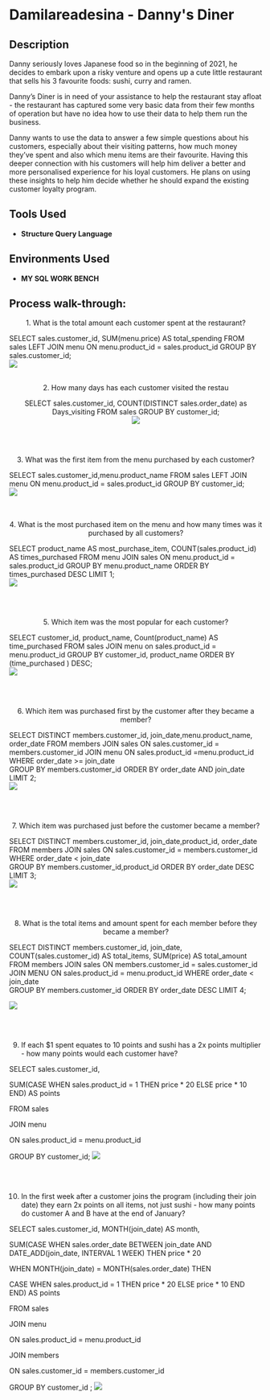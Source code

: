 
<h1>Damilareadesina - Danny's Diner </h1>

<h2>Description</h2>
Danny seriously loves Japanese food so in the beginning of 2021, he decides to embark upon a risky venture and opens up a cute little restaurant that sells his 3 favourite foods: sushi, curry and ramen.

Danny’s Diner is in need of your assistance to help the restaurant stay afloat - the restaurant has captured some very basic data from their few months of operation but have no idea how to use their data to help them run the business. 


Danny wants to use the data to answer a few simple questions about his customers, especially about their visiting patterns, how much money they’ve spent and also which menu items are their favourite. Having this deeper connection with his customers will help him deliver a better and more personalised experience for his loyal customers. He plans on using these insights to help him decide whether he should expand the existing customer loyalty program.
<br />


<h2>Tools Used</h2>

- <b>Structure Query Language </b>



<h2>Environments Used </h2>

- <b>MY SQL WORK BENCH </b>

<h2>Process walk-through:</h2>


  <p align="center"> 
   1. What is the total amount each customer spent at the restaurant?

SELECT sales.customer_id, SUM(menu.price) AS total_spending
FROM sales
LEFT JOIN menu 
	ON menu.product_id = sales.product_id
    GROUP BY sales.customer_id; <br />
	<img src="https://github.com/Damilareadesina/Dannys-Diner/assets/126564128/7b6726a3-3e71-4091-87a3-4cd3da8b70d4.jpg"/>
<br />
<br />

<p align="center">
 2. How many days has each customer visited the restau
<p align="center">
SELECT sales.customer_id, 
    COUNT(DISTINCT sales.order_date) as Days_visiting
    FROM sales
    GROUP BY customer_id; <br />
<img src="https://github.com/Damilareadesina/Dannys-Diner/assets/126564128/6eb453d9-6e9c-48bc-8633-e592066e2db1.JPG"/>
  <p align="center"> 
<br />
<br />  
<p align="center"> 
3. What was the first item from the menu purchased by each customer?
   
SELECT sales.customer_id,menu.product_name
   FROM sales
   LEFT JOIN menu
   ON menu.product_id = sales.product_id
    GROUP BY customer_id; <br />
<img src="https://github.com/Damilareadesina/Dannys-Diner/assets/126564128/940e5e48-b356-4730-8005-71c5e5bbe561.JPG"/>
  <p align="center"> 
 <br />
<br />
 4. What is the most purchased item on the menu and how many times was it purchased by all customers?

SELECT product_name AS most_purchase_item, 
COUNT(sales.product_id) AS times_purchased
FROM menu 
JOIN sales 
ON menu.product_id = sales.product_id
GROUP BY menu.product_name
ORDER BY times_purchased DESC
LIMIT 1;<br />
<img src="https://github.com/Damilareadesina/Dannys-Diner/assets/126564128/ea943337-56e6-4d13-987a-4a64967d8d9c.JPG"/>
  <p align="center"> 
 <br />
<br />

<p align="center">
 5. Which item was the most popular for each customer?

SELECT customer_id, product_name, 
Count(product_name) AS time_purchased
FROM sales
JOIN menu 
on sales.product_id = menu.product_id
GROUP BY customer_id, product_name
ORDER BY (time_purchased ) DESC;<br />
 <img src="https://github.com/Damilareadesina/Dannys-Diner/assets/126564128/1f4eab7b-3672-483b-8a93-8dcdfb78dd8a.JPG"/>
  <p align="center"> 
<br />
<br />
<p align="center">
 6. Which item was purchased first by the customer after they became a member?

SELECT DISTINCT members.customer_id, join_date,menu.product_name, order_date
FROM members
JOIN sales
ON sales.customer_id = members.customer_id
JOIN menu
ON sales.product_id =menu.product_id
WHERE order_date >= join_date  
GROUP BY members.customer_id
ORDER BY order_date AND join_date
LIMIT 2;<br />
<img src="https://github.com/Damilareadesina/Dannys-Diner/assets/126564128/635e67f9-e9cd-4679-be35-6ee89d9c4b47.JPG"/>
  <p align="center"> 
<br />
<br />
<p align="center">
 7. Which item was purchased just before the customer became a member?

SELECT DISTINCT members.customer_id, join_date,product_id, order_date
FROM members
JOIN sales
ON sales.customer_id = members.customer_id
WHERE order_date < join_date  
GROUP BY members.customer_id,product_id
ORDER BY order_date DESC
LIMIT 3;<br />
<img src="https://github.com/Damilareadesina/Dannys-Diner/assets/126564128/e29f9af8-7252-46d2-8c59-f8f6150ec870.JPG"/>
  <p align="center"> 
<br />
<br />
<p align="center">
 8. What is the total items and amount spent for each member before they became a member?

SELECT DISTINCT members.customer_id, join_date, COUNT(sales.customer_id) AS total_items, SUM(price) AS total_amount
FROM members
JOIN sales
ON members.customer_id = sales.customer_id
JOIN MENU 
ON sales.product_id = menu.product_id
WHERE order_date < join_date  
GROUP BY members.customer_id
ORDER BY order_date DESC
LIMIT 4;<br />

<img src="https://github.com/Damilareadesina/Dannys-Diner/assets/126564128/e82d253a-1ec9-4048-9cf4-5b5fe60fc3a4.JPG"/>
  <p align="center"> 
<br />
<br />
 <p align="center">

9.  If each $1 spent equates to 10 points and sushi has a 2x points multiplier - how many points would each customer have?

SELECT sales.customer_id,  

SUM(CASE WHEN sales.product_id = 1 THEN price * 20 ELSE price * 10 END) AS points

FROM sales

JOIN menu

ON sales.product_id = menu.product_id

 GROUP BY customer_id;
<img src="https://github.com/Damilareadesina/Dannys-Diner/assets/126564128/53eea35e-1989-4e17-b3dc-e0ae98f4cde3.JPG"/>
  <p align="center">
<br />
<br />
<p align="center">


10. In the first week after a customer joins the program (including their join date) they earn 2x points on all items, not just sushi - how many points do customer A and B have at the end of January?

SELECT sales.customer_id, MONTH(join_date) AS month,

SUM(CASE WHEN sales.order_date BETWEEN join_date AND DATE_ADD(join_date, INTERVAL 1 WEEK) THEN price * 20 

WHEN MONTH(join_date) = MONTH(sales.order_date) THEN 

CASE WHEN sales.product_id = 1 THEN price * 20 ELSE price * 10 END END)  AS points 

FROM sales

JOIN menu

ON sales.product_id = menu.product_id

JOIN members

ON sales.customer_id = members.customer_id

GROUP BY customer_id ;
<img src="https://github.com/Damilareadesina/Dannys-Diner/assets/126564128/3a55d93d-b1da-4375-89e2-285807c96157.JPG"/>
  <p align="center">

<br />
<br />
